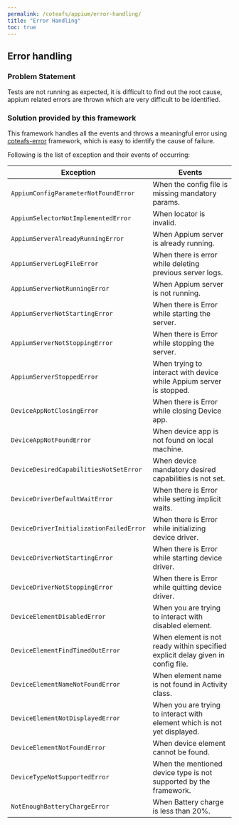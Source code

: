 ```yaml
---
permalink: /coteafs/appium/error-handling/
title: "Error Handling"
toc: true
---
```


## Error handling

### Problem Statement

Tests are not running as expected, it is difficult to find out the root cause, appium related errors are thrown which are very difficult to be identified.

### Solution provided by this framework

This framework handles all the events and throws a meaningful error using [coteafs-error](https://github.com/WasiqB/coteafs-error) framework, which is easy to identify the cause of failure.

Following is the list of exception and their events of occurring:

Exception | Events
----------|-------
`AppiumConfigParameterNotFoundError` | When the config file is missing mandatory params.
`AppiumSelectorNotImplementedError` | When locator is invalid.
`AppiumServerAlreadyRunningError` | When Appium server is already running.
`AppiumServerLogFileError` | When there is error while deleting previous server logs.
`AppiumServerNotRunningError` | When Appium server is not running.
`AppiumServerNotStartingError` | When there is Error while starting the server.
`AppiumServerNotStoppingError` | When there is Error while stopping the server.
`AppiumServerStoppedError` | When trying to interact with device while Appium server is stopped.
`DeviceAppNotClosingError` | When there is Error while closing Device app.
`DeviceAppNotFoundError` | When device app is not found on local machine.
`DeviceDesiredCapabilitiesNotSetError` | When device mandatory desired capabilities is not set.
`DeviceDriverDefaultWaitError` | When there is Error while setting implicit waits.
`DeviceDriverInitializationFailedError` | When there is Error while initializing device driver.
`DeviceDriverNotStartingError` | When there is Error while starting device driver.
`DeviceDriverNotStoppingError` | When there is Error while quitting device driver.
`DeviceElementDisabledError` | When you are trying to interact with disabled element.
`DeviceElementFindTimedOutError` | When element is not ready within specified explicit delay given in config file.
`DeviceElementNameNotFoundError` | When element name is not found in Activity class.
`DeviceElementNotDisplayedError` | When you are trying to interact with element which is not yet displayed.
`DeviceElementNotFoundError` | When device element cannot be found.
`DeviceTypeNotSupportedError` | When the mentioned device type is not supported by the framework.
`NotEnoughBatteryChargeError` | When Battery charge is less than 20%.
